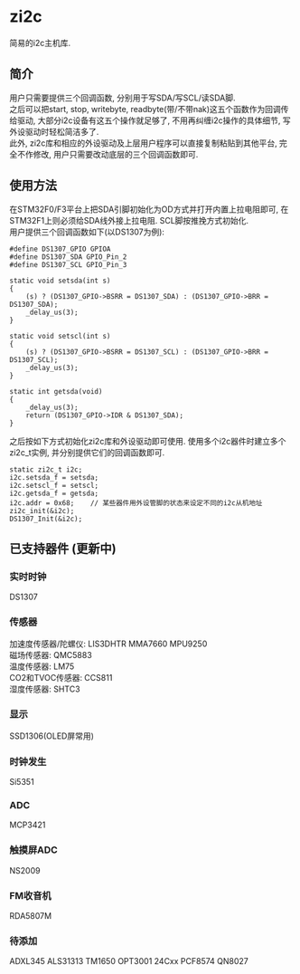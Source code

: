 # zi2c

简易的i2c主机库.

## 简介

用户只需要提供三个回调函数, 分别用于写SDA/写SCL/读SDA脚.  
之后可以把start, stop, writebyte, readbyte(带/不带nak)这五个函数作为回调传给驱动, 大部分i2c设备有这五个操作就足够了, 不用再纠缠i2c操作的具体细节, 写外设驱动时轻松简洁多了.  
此外, zi2c库和相应的外设驱动及上层用户程序可以直接复制粘贴到其他平台, 完全不作修改, 用户只需要改动底层的三个回调函数即可.

## 使用方法

在STM32F0/F3平台上把SDA引脚初始化为OD方式并打开内置上拉电阻即可, 在STM32F1上则必须给SDA线外接上拉电阻. SCL脚按推挽方式初始化.  
用户提供三个回调函数如下(以DS1307为例):

    #define DS1307_GPIO GPIOA
    #define DS1307_SDA GPIO_Pin_2
    #define DS1307_SCL GPIO_Pin_3

    static void setsda(int s)
    {
        (s) ? (DS1307_GPIO->BSRR = DS1307_SDA) : (DS1307_GPIO->BRR = DS1307_SDA);
        _delay_us(3);
    }

    static void setscl(int s)
    {
        (s) ? (DS1307_GPIO->BSRR = DS1307_SCL) : (DS1307_GPIO->BRR = DS1307_SCL);
        _delay_us(3);
    }

    static int getsda(void)
    {
        _delay_us(3);
        return (DS1307_GPIO->IDR & DS1307_SDA);
    }

之后按如下方式初始化zi2c库和外设驱动即可使用.  使用多个i2c器件时建立多个zi2c\_t实例, 并分别提供它们的回调函数即可.

    static zi2c_t i2c;
    i2c.setsda_f = setsda;
    i2c.setscl_f = setscl;
    i2c.getsda_f = getsda;
    i2c.addr = 0x68;    // 某些器件用外设管脚的状态来设定不同的i2c从机地址
    zi2c_init(&i2c);
    DS1307_Init(&i2c);

## 已支持器件 (更新中)

### 实时时钟

DS1307

### 传感器

加速度传感器/陀螺仪: LIS3DHTR MMA7660 MPU9250  
磁场传感器: QMC5883  
温度传感器: LM75  
CO2和TVOC传感器: CCS811  
湿度传感器: SHTC3  

### 显示

SSD1306(OLED屏常用)

### 时钟发生

Si5351

### ADC

MCP3421 

### 触摸屏ADC

NS2009

### FM收音机

RDA5807M

### 待添加

ADXL345 ALS31313 TM1650 OPT3001 24Cxx PCF8574 QN8027
